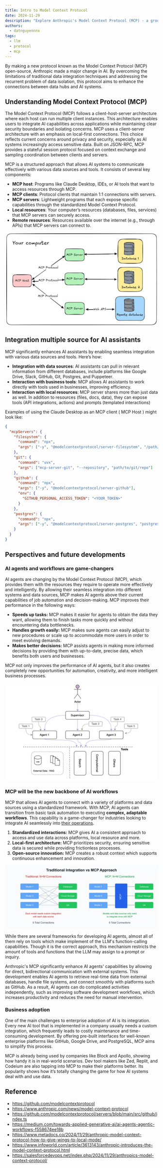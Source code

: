 ```yaml
---
title: Intro to Model Context Protocol
date: 2024-11-29
description: "Explore Anthropic's Model Context Protocol (MCP) - a groundbreaking approach to enhancing AI assistants. Learn how MCP integrates with local and remote resources, enabling smarter interactions with tools and databases."
authors:
  - datnguyennnx
tags:
  - llm
  - protocol
  - mcp
---
```


By making a new protocol known as the Model Context Protocol (MCP) open-source, Anthropic made a major change in AI. By overcoming the limitations of traditional data integration techniques and addressing the recurrent problem of data isolation, this protocol aims to enhance the connections between data hubs and AI systems.

## Understanding Model Context Protocol (MCP)

The Model Context Protocol (MCP) follows a client-host-server architecture where each host can run multiple client instances. This architecture enables users to integrate AI capabilities across applications while maintaining clear security boundaries and isolating concerns. MCP uses a client-server architecture with an emphasis on local-first connections. This choice reflects current concerns around privacy and security, especially as AI systems increasingly access sensitive data. Built on JSON-RPC, MCP provides a stateful session protocol focused on context exchange and sampling coordination between clients and servers.

MCP is a structured approach that allows AI systems to communicate effectively with various data sources and tools. It consists of several key components:

- **MCP host**: Programs like Claude Desktop, IDEs, or AI tools that want to access resources through MCP.
- **MCP clients**: Protocol clients that maintain 1:1 connections with servers.
- **MCP servers**: Lightweight programs that each expose specific capabilities through the standardized Model Context Protocol.
- **Local resources**: Your computer’s resources (databases, files, services) that MCP servers can securely access.
- **Remote resources**: Resources available over the internet (e.g., through APIs) that MCP servers can connect to.

![](assets/model-context-protocol-architecture.webp)

## Integration multiple source for AI assistants

MCP significantly enhances AI assistants by enabling seamless integration with various data sources and tools. Here’s how:

- **Integration with data sources**: AI assistants can pull in relevant information from different databases, include platforms like Google Drive, Slack, GitHub, Git, Postgres, and Puppeteer.
- **Interaction with business tools**: MCP allows AI assistants to work directly with tools used in businesses, improving efficiency.
- **Interaction with local resources**: MCP server shares more than just data as well. In addition to resources (files, docs, data), they can expose tools (API integrations, actions) and prompts (templated interactions)

Examples of using the Claude Desktop as an MCP client ( MCP Host ) might look like:

```json
{
  "mcpServers": {
    "filesystem": {
      "command": "npx",
      "args": ["-y", "@modelcontextprotocol/server-filesystem", "/path/to/allowed/files"]
    },
    "git": {
      "command": "uvx",
      "args": ["mcp-server-git", "--repository", "path/to/git/repo"]
    },
    "github": {
      "command": "npx",
      "args": ["-y", "@modelcontextprotocol/server-github"],
      "env": {
        "GITHUB_PERSONAL_ACCESS_TOKEN": "<YOUR_TOKEN>"
      }
    },
    "postgres": {
      "command": "npx",
      "args": ["-y", "@modelcontextprotocol/server-postgres", "postgresql://localhost/mydb"]
    }
  }
}
```

## Perspectives and future developments

### AI agents and workflows are game-changers

AI agents are changing by the Model Context Protocol (MCP), which provides them with the resources they require to operate more effectively and intelligently. By allowing their seamless integration into different systems and data sources, MCP makes AI agents above their current capabilities of job automation and decision-making. MCP improves their performance in the following ways:

- **Speeds up tasks:** MCP makes it easier for agents to obtain the data they want, allowing them to finish tasks more quickly and without encountering data bottlenecks.
- **Handles growth easily:** MCP makes sure agents can easily adjust to new procedures or scale up to accommodate more users in order to meet evolving demands.
- **Makes better decisions:** MCP assists agents in making more informed decisions by providing them with up-to-date, precise data, which benefits both users and businesses.

MCP not only improves the performance of AI agents, but it also creates completely new opportunities for automation, creativity, and more intelligent business processes.

![](assets/model-context-protocol-agent-workflow.webp)

### MCP will be the new backbone of AI workflows

MCP that allows AI agents to connect with a variety of platforms and data sources using a standardized framework. With MCP, AI agents can transition from basic task automation to executing **complex, adaptable workflows**. This capability is a game-changer for industries looking to integrate AI seamlessly into [their operations](https://www.forbes.com/sites/janakirammsv/2024/11/04/why-agent-orchestration-is-the-new-enterprise-integration-backbone-for-the-ai-era/).

1. **Standardized interactions:** MCP gives AI a consistent approach to access and use data across platforms, local resource and more.
2. **Local-first architecture:** MCP prioritizes security, ensuring sensitive data is secured while providing frictionless processes.
3. **Open-source innovation:** MCP creates a robust context which supports continuous enhancement and innovation.

![](assets/model-context-protocol-mcp-approach.webp)

While there are several frameworks for developing AI agents, almost all of them rely on tools which make implement of the LLM's function-calling capabilities. Though it is the correct approach, this mechanism restricts the amount of tools and functions that the LLM may assign to a prompt or inquiry.

Anthropic's MCP significantly enhance AI agents' capabilities by allowing for direct, bidirectional communication with external systems. This development enables AI agents to retrieve real-time data from external databases, handle file systems, and connect smoothly with platforms such as GitHub. As a result, AI agents can do complicated activities independently, such as improving software development workflows, which increases productivity and reduces the need for manual intervention.

### Business adoption

One of the main challenges to enterprise adoption of AI is its integration. Every new AI tool that is implemented in a company usually needs a custom integration, which frequently leads to costly maintenance and time-consuming development. By offering pre-built interfaces for well-known enterprise platforms like GitHub, Google Drive, and PostgreSQL, MCP aims to simplify this process.

MCP is already being used by companies like Block and Apollo, showing how handy it is in real-world scenarios. Dev tool makers like Zed, Replit, and Codeium are also tapping into MCP to make their platforms better. Its popularity shows how it’s totally changing the game for how AI systems deal with and use data.

## Reference

- https://github.com/modelcontextprotocol
- https://www.anthropic.com/news/model-context-protocol
- https://github.com/modelcontextprotocol/servers/blob/main/src/github/index.ts
- https://medium.com/towards-applied-generative-ai/ai-agents-agentic-workflows-f558674ee18b
- https://www.metadocs.co/2024/11/29/anthropic-model-context-protocol-how-to-give-wings-to-local-mode/
- https://www.infoworld.com/article/3613143/anthropic-introduces-the-model-context-protocol.html
- https://salesforcedevops.net/index.php/2024/11/29/anthropics-model-context-protocol/


